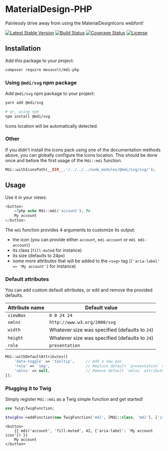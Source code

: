 # MaterialDesign-PHP

Painlessly drive away from using the MaterialDesignIcons webfont!

[![Latest Stable Version](https://poser.pugx.org/mesavolt/mdi-php/v/stable)](https://packagist.org/packages/mesavolt/mdi-php)
[![Build Status](https://travis-ci.org/chteuchteu/MaterialDesignIcons-PHP.svg)](https://travis-ci.org/chteuchteu/MaterialDesignIcons-PHP)
[![Coverage Status](https://coveralls.io/repos/github/chteuchteu/MaterialDesignIcons-PHP/badge.svg)](https://coveralls.io/github/chteuchteu/MaterialDesignIcons-PHP)
[![License](https://poser.pugx.org/mesavolt/mdi-php/license)](https://packagist.org/packages/mesavolt/mdi-php)

## Installation

Add this package to your project:

```bash
composer require mesavolt/mdi-php
```

### Using `@mdi/svg` npm package

Add `@mdi/svg` npm package to your project:

```bash
yarn add @mdi/svg

# or, using npm
npm install @mdi/svg
```

Icons location will be automatically detected.

### Other

If you didn't install the icons pack using one of the documentation methods
above, you can globally configure the icons location. This should be done once and before
the first usage of the `Mdi::mdi` function.

```php
Mdi::withIconsPath(__DIR__.'/../../../node_modules/@mdi/svg/svg/');
```

## Usage

Use it in your views:

```php
<button>
    <?php echo Mdi::mdi('account'); ?>
    My account
</button>
```

The `mdi` function provides 4 arguments to customize its output:

 - the icon (you can provide either `account`, `mdi-account` or `mdi mdi-account`)
 - its class (`fill-muted` for instance)
 - its size (defaults to 24px)
 - some more attributes that will be added to the `<svg>` tag (`['aria-label' => 'My account']` for instance)

### Default attributes

You can add custom default attributes, or edit and remove the provided defaults.

| Attribute name | Default value                                  |
|----------------|------------------------------------------------|
| `viewBox`      | `0 0 24 24`                                    |
| `xmlns`        | `http://www.w3.org/2000/svg`                   |
| `width`        | Whatever size was specified (defaults to `24`) |
| `height`       | Whatever size was specified (defaults to `24`) |
| `role`         | `presentation`                                 |

```php
Mdi::withDefaultAttributes([
    'data-toggle' => 'tooltip',     // Add a new one
    'role' => 'img',                // Replace default `presentation` value with `img`
    'xmlns' => null,                // Remove default `xmlns` attribute
]);
```

### Plugging it to Twig

Simply register `Mdi::mdi` as a Twig simple function and get started!

```php
use Twig\TwigFunction;

$twigEnv->addFunction(new TwigFunction('mdi', [Mdi::class, 'mdi'], ['is_safe' => ['html']]));
```

```twig
<button>
    {{ mdi('account', 'fill-muted', 42, {'aria-label': 'My account icon'}) }}
    My account
</button>
```
